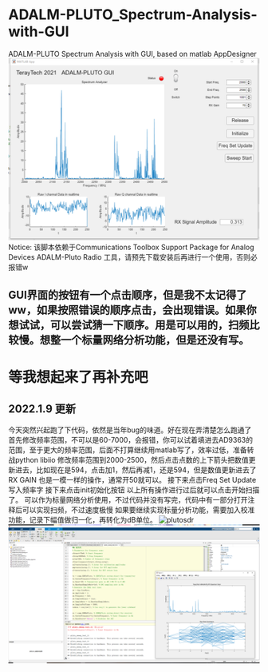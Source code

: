 # ADALM-PLUTO_Spectrum-Analysis-with-GUI
ADALM-PLUTO Spectrum Analysis with GUI, based on matlab AppDesigner  
![GUI](https://github.com/TerayTech/ADALM-PLUTO_Spectrum-Analysis-with-GUI/blob/main/pic/psc.png)  
Notice: 该脚本依赖于Communications Toolbox Support Package for Analog Devices ADALM-Pluto Radio 工具，请预先下载安装后再进行一个使用，否则必报错w  
## GUI界面的按钮有一个点击顺序，但是我不太记得了ww，如果按照错误的顺序点击，会出现错误。如果你想试试，可以尝试猜一下顺序。用是可以用的，扫频比较慢。想整一个标量网络分析功能，但是还没有写。  
# 等我想起来了再补充吧  
## 2022.1.9 更新 
今天突然兴起跑了下代码，依然是当年bug的味道。好在现在弄清楚怎么跑通了 
首先修改频率范围，不可以是60-7000，会报错，你可以试着填进去AD9363的范围，至于更大的频率范围，后面不打算继续用matlab写了，效率过低，准备转战python libiio 
修改频率范围到2000-2500，然后点击点数的上下箭头把数值更新进去，比如现在是594，点击加1，然后再减1，还是594，但是数值更新进去了 
RX GAIN 也是一模一样的操作，通常开50就可以。 
接下来点击Freq Set Update写入频率字 接下来点击init初始化按钮 
以上所有操作进行过后就可以点击开始扫描了。 
可以作为标量网络分析使用，不过代码并没有写完，代码中有一部分打开注释后可以实现扫频，不过速度极慢 
如果要继续实现标量分析功能，需要加入校准功能，记录下幅值做归一化，再转化为dB单位。 
![plutosdr](https://github.com/TerayTech/ADALM-PLUTO_Spectrum-Analysis-with-GUI/blob/main/pic/4.jpg)  
![软件截图](https://github.com/TerayTech/ADALM-PLUTO_Spectrum-Analysis-with-GUI/blob/main/pic/2.png)  
